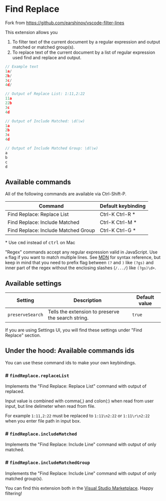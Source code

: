 # Find Replace

Fork from <https://github.com/earshinov/vscode-filter-lines>

This extension allows you

1. To filter text of the current document by a regular expression and output matched or matched group(s).
2. To replace text of the current document by a list of regular expression used find and replace and output.

```javascript
// Example text
1a/
2b/
3c/
4d/

// Output of Replace List: 1:11,2:22
11a
22b
3c
4d

// Output of Include Matched: \d(\w)
1a
2b
3c
4d

// Output of Include Matched Group: \d(\w)
a
b
c
d

```

## Available commands

All of the following commands are available via Ctrl-Shift-P.

| Command                             | Default keybinding |
| ----------------------------------- | ------------------ |
| Find Replace: Replace List          | Ctrl-K Ctrl-R \*   |
| Find Replace: Include Matched       | Ctrl-K Ctrl-M \*   |
| Find Replace: Include Matched Group | Ctrl-K Ctrl-G \*   |

\* Use <kbd>cmd</kbd> instead of <kbd>ctrl</kbd> on Mac

"Regex" commands accept any regular expression valid in JavaScript.
Use `m` flag if you want to match multiple lines.
See [MDN](https://developer.mozilla.org/en-US/docs/Web/JavaScript/Guide/Regular_Expressions) for syntax reference, but
keep in mind that you need to prefix flag between `(?` and `)` like `(?gs)` and inner part of the regex without the enclosing slashes (`/.../`) like `(?gs)\d+`.

## Available settings

| Setting          | Description                                        | Default value |
| ---------------- | -------------------------------------------------- | ------------- |
| `preserveSearch` | Tells the extension to preserve the search string. | `true`        |

If you are using Settings UI, you will find these settings under "Find Replace" section.

## Under the hood: Available commands ids

You can use these command ids to make your own keybindings.

### # `findReplace.replaceList`

Implements the "Find Replace: Replace List" command with output of replaced.

Input value is combined with comma(,) and colon(:) when read from user input, but line delimeter when read from file.

For example `1:11,2:22` must be replaced to `1:11\n2:22` or `1:11\r\n2:22` when you enter file path in input box.

### # `findReplace.includeMatched`

Implements the "Find Replace: Include Line" command with output of only matched.

### # `findReplace.includeMatchedGroup`

Implements the "Find Replace: Include Line" command with output of only matched group(s).

You can find this extension both in the [Visual Studio Marketplace][]. Happy filtering!

[visual studio marketplace]: https://marketplace.visualstudio.com/
